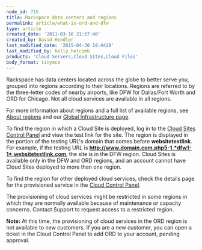 ```yaml
---
node_id: 715
title: Rackspace data centers and regions
permalink: article/what-is-ord-and-dfw
type: article
created_date: '2011-03-16 21:57:40'
created_by: David Hendler
last_modified_date: '2015-04-30 18:4429'
last_modified_by: kelly.holcomb
products: 'Cloud Servers,Cloud Sites,Cloud Files'
body_format: tinymce
---
```


Rackspace has data centers located across the globe to better serve you,
grouped into regions according to their locations. Regions are referred
to by the three-letter codes of nearby airports, like DFW for
Dallas/Fort Worth and ORD for Chicago. Not all cloud services are
available in all regions.

For more information about regions and a full list of available regions,
see [About
regions](/knowledge_center/article/about-regions) and our [Global
Infrastructure page](http://www.rackspace.com/about/datacenters/).

To find the region in which a Cloud Site is deployed, log in to the
[Cloud Sites Control Panel](https://manage.rackspacecloud.com/) and view
the test link for the site. The region is displayed in the portion of
the testing URL's domain that comes before **websitetestlink**. For
example, if the testing URL is
**http://www.domain.com.php5-1.*dfw1-1*.websitetestlink.com**, the site
is in the DFW region. Cloud Sites is available only in the DFW and ORD
regions, and an account cannot have Cloud Sites deployed to more than
one region.

To find the region for other deployed cloud services, check the details
page for the provisioned service in the [Cloud Control
Panel](https://mycloud.rackspace.com/).

The provisioning of cloud services might be restricted in some regions
in which they are normally available because of maintenance or capacity
concerns. Contact Support to request access to a restricted region.

**Note:** At this time, the provisioning of cloud services in the ORD
region is not available to new customers. If you are a new customer, you
can open a ticket in the Cloud Control Panel to add ORD to your account,
pending approval.

